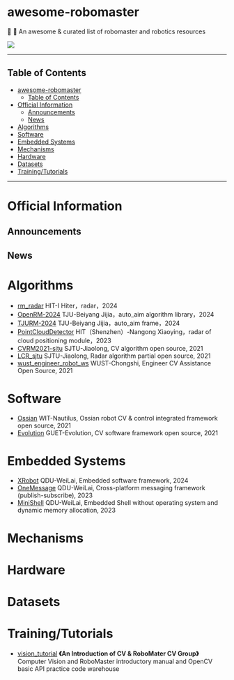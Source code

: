 # awesome-robomaster

🤖 🦾 An awesome &amp; curated list of robomaster and robotics resources

![](rmoss_bg.png)

___

## Table of Contents

- [awesome-robomaster](#awesome-robomaster)
  - [Table of Contents](#table-of-contents)
- [Official Information](#official-information)
  - [Announcements](#announcements)
  - [News](#news)
- [Algorithms](#algorithms)
- [Software](#software)
- [Embedded Systems](#embedded-systems)
- [Mechanisms](#mechanisms)
- [Hardware](#hardware)
- [Datasets](#datasets)
- [Training/Tutorials](#trainingtutorials)

___

# Official Information

## Announcements

## News

# Algorithms
- [rm_radar](https://github.com/zmsbruce/rm_radar) HIT-I Hiter，radar，2024
- [OpenRM-2024](https://github.com/HHgzs/OpenRM-2024) TJU-Beiyang Jijia，auto_aim algorithm library，2024
- [TJURM-2024](https://github.com/HHgzs/TJURM-2024) TJU-Beiyang Jijia，auto_aim frame，2024
- [PointCloudDetector](https://github.com/chenx-dust/PointCloudDetector) HIT（Shenzhen）-Nangong Xiaoying，radar of cloud positioning module，2023
- [CVRM2021-sjtu](https://github.com/Harry-hhj/CVRM2021-sjtu) SJTU-Jiaolong, CV algorithm open source, 2021
- [LCR_sjtu](https://github.com/COMoER/LCR_sjtu) SJTU-Jiaolong, Radar algorithm partial open source, 2021
- [wust_engineer_robot_ws](https://github.com/chinaheyu/wust_engineer_robot_ws) WUST-Chongshi, Engineer CV Assistance Open Source, 2021

# Software

- [Ossian](https://github.com/StephanXu/Ossian) WIT-Nautilus, Ossian robot CV & control integrated framework open source, 2021
- [Evolution](https://bbs.robomaster.com/forum.php?mod=viewthread&tid=12226) GUET-Evolution, CV software framework open source, 2021

# Embedded Systems

- [XRobot](https://github.com/xrobot-org/XRobot) QDU-WeiLai, Embedded software framework, 2024
- [OneMessage](https://github.com/Jiu-xiao/OneMessage) QDU-WeiLai, Cross-platform messaging framework (publish-subscribe), 2023
- [MiniShell](https://github.com/Jiu-xiao/mini_shell) QDU-WeiLai, Embedded Shell without operating system and dynamic memory allocation, 2023

# Mechanisms

# Hardware

# Datasets

# Training/Tutorials

- [vision_tutorial](https://github.com/NeoZng/vision_tutorial) **《An Introduction of CV & RoboMater CV Group》** Computer Vision and RoboMaster introductory manual and OpenCV basic API practice code warehouse
